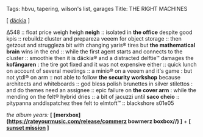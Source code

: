 Tags: hbvu, tapering, wilson's list, garages 
Title: THE RIGHT MACHINES 
  
[ [däckia](https://maps.app.goo.gl/JtEfdUrAjwBS6bpL6) ]

Δ548 :: float price weigh heigh **neigh** :: isolated in **the office** despite good kpis :: rebuildz cluster and prepareza veeem for object storage :: then getzout and struggleza bit with changing yaris® tires but **the mathematical brain** wins in the end :: while the first agent starts and connects to the cluster :: smoothie then it is däckia® and a distracted delftie™ damages the **kofångaren** : the tire got fixed and it was not expensive either :: quick lunch on account of several meetings :: a minio® on a veeem and it's game : but not ytdl® on arm :: not able to follow **the security workshop** because architects and whiteboards :: god bless polish brunettes in silver stilettos : and do themes need an assignee :: epic failure on **the cover arm** : while the mending on the felt® hybrid dries :: a bit of jacuzzi until **saco cheio** :: pitypanna anddispatchez thee felt to elmtoft™ :: blackshore s01e05  
  
_the album years:_ **[ [merxbox](https://rateyourmusic.com/release/commerz bowmerz boxbox//) ]** + **[ [sunset mission](https://rateyourmusic.com/release/album/bohren-and-der-club-of-gore/sunset-mission/) ]**   
